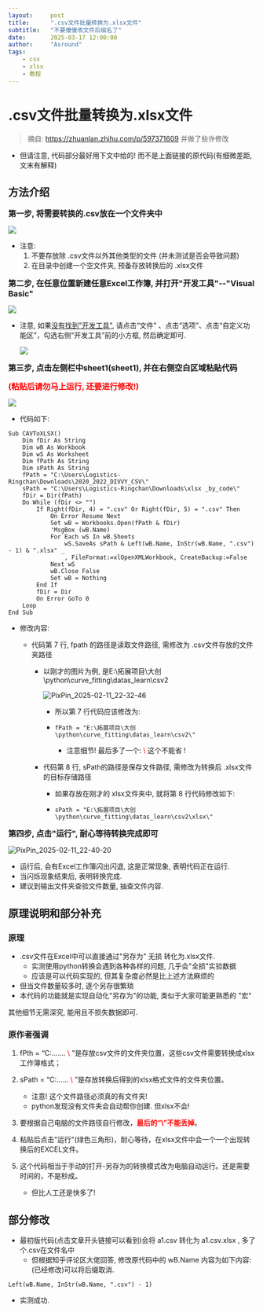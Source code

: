 ```yaml
---
layout:     post
title:      ".csv文件批量转换为.xlsx文件"
subtitle:   "不要傻傻改文件后缀名了"
date:       2025-03-17 12:00:00
author:     "Asround"
tags:
    - csv
    - xlsx
    - 教程
---
```


# .csv文件批量转换为.xlsx文件

> 摘自: https://zhuanlan.zhihu.com/p/597371609 并做了些许修改

- 但请注意, 代码部分最好用下文中给的! 而不是上面链接的原代码(有细微差距, 文末有解释)

## 方法介绍

<font size=3>**第一步, 将需要转换的.csv放在一个文件夹中**</font>

<img src="https://raw.githubusercontent.com/Asround/Asround.github.io/master/_posts/assets/2025-03-17-csvxlsx.assets/PixPin_2025-02-11_22-26-46.png#60%">

- 注意:
  1. 不要存放除 .csv文件以外其他类型的文件 (并未测试是否会导致问题)
  2. 在目录中创建一个空文件夹, 预备存放转换后的 .xlsx文件

<div style="page-break-after: always;"></div>

<font size=3>**第二步, 在任意位置新建任意Excel工作簿, 并打开"开发工具"--"Visual Basic"**</font>

<img src="https://raw.githubusercontent.com/Asround/Asround.github.io/master/_posts/assets/2025-03-17-csvxlsx.assets/PixPin_2025-02-11_22-07-57.png#60%">

- 注意, 如果<u>没有找到"开发工具"</u>, 请点击“文件” 、点击“选项”、点击“自定义功能区”，勾选右侧“开发工具”前的小方框, 然后确定即可.

  <img src="https://raw.githubusercontent.com/Asround/Asround.github.io/master/_posts/assets/2025-03-17-csvxlsx.assets/PixPin_2025-02-11_22-09-38.png#60%">

<div style="page-break-after: always;"></div>

<font size=3>**第三步, 点击左侧栏中sheet1(sheet1), 并在右侧空白区域粘贴代码**</font>

<font size=3 color=red>**(粘贴后请勿马上运行, 还要进行修改!)**</font>

<img src="https://raw.githubusercontent.com/Asround/Asround.github.io/master/_posts/assets/2025-03-17-csvxlsx.assets/PixPin_2025-02-11_22-13-52.png#60%">

- 代码如下:

```xlsx
Sub CAVToXLSX()
	Dim fDir As String
	Dim wB As Workbook
	Dim wS As Worksheet
	Dim fPath As String
	Dim sPath As String
	fPath = "C:\Users\Logistics-Ringchan\Downloads\2020_2022_DIVVY_CSV\"
	sPath = "C:\Users\Logistics-Ringchan\Downloads\xlsx _by_code\"
	fDir = Dir(fPath)
	Do While (fDir <> "")
		If Right(fDir, 4) = ".csv" Or Right(fDir, 5) = ".csv" Then
			On Error Resume Next
			Set wB = Workbooks.Open(fPath & fDir)
			'MsgBox (wB.Name)
			For Each wS In wB.Sheets
				wS.SaveAs sPath & Left(wB.Name, InStr(wB.Name, ".csv") - 1) & ".xlsx" _
				, FileFormat:=xlOpenXMLWorkbook, CreateBackup:=False
			Next wS
			wB.Close False
			Set wB = Nothing
		End If
		fDir = Dir
		On Error GoTo 0
	Loop
End Sub
```

- 修改内容:

  - 代码第 7 行, fpath 的路径是读取文件路径, 需修改为 .csv文件存放的文件夹路径

    - 以刚才的图片为例, 是E:\拓展项目\大创\python\curve_fitting\datas_learn\csv2

      ![PixPin_2025-02-11_22-32-46](https://raw.githubusercontent.com/Asround/Asround.github.io/master/_posts/assets/2025-03-17-csvxlsx.assets/PixPin_2025-02-11_22-32-46.png#80%)
	
	  - 所以第 7 行代码应该修改为: 
	
	  - ```
	    fPath = "E:\拓展项目\大创\python\curve_fitting\datas_learn\csv2\"
	    ```
	
	    - 注意细节! 最后多了一个: <font color =red>\ </font> 这个不能省 !
	
	- 代码第 8 行, sPath的路径是保存文件路径, 需修改为转换后 .xlsx文件的目标存储路径
	
	  - 如果存放在刚才的 xlsx文件夹中, 就将第 8 行代码修改如下:
	
	  - ```
	    sPath = "E:\拓展项目\大创\python\curve_fitting\datas_learn\csv2\xlsx\"
	    ```

<font size=3>**第四步, 点击"运行", 耐心等待转换完成即可**</font>

![PixPin_2025-02-11_22-40-20](https://raw.githubusercontent.com/Asround/Asround.github.io/master/_posts/assets/2025-03-17-csvxlsx.assets/PixPin_2025-02-11_22-40-20.png#60%)

- 运行后, 会有Excel工作簿闪出闪退, 这是正常现象, 表明代码正在运行. 
- 当闪烁现象结束后, 表明转换完成. 
- 建议到输出文件夹查验文件数量, 抽查文件内容.

<div style="page-break-after: always;"></div>

## 原理说明和部分补充

### 原理

- .csv文件在Excel中可以直接通过"另存为" 无损 转化为.xlsx文件.
  - 实测使用python转换会遇到各种各样的问题, 几乎会"全损"实验数据
  - 应该是可以代码实现的, 但其复杂度必然是比上述方法麻烦的
- 但当文件数量较多时, 逐个另存很繁琐
- 本代码的功能就是实现自动化"另存为"的功能, 类似于大家可能更熟悉的 "宏"

其他细节无需深究, 能用且不损失数据即可.

### 原作者强调

1. fPth = “C:…….<font color =red> \ </font>”是存放csv文件的文件夹位置，这些csv文件需要转换成xlsx工作簿格式；

2. sPath = “C:……<font color =red> \ </font>”是存放转换后得到的xlsx格式文件的文件夹位置。
   - 注意! 这个文件路径必须真的有文件夹!
   - python发现没有文件夹会自动帮你创建. 但xlsx不会!

3. 要根据自己电脑的文件路径自行修改，<font color =red>**最后的“\”不能丢掉**</font>。

4. 粘贴后点击"运行"(绿色三角形)，耐心等待，在xlsx文件中会一个一个出现转换后的EXCEL文件。

5. 这个代码相当于手动的打开-另存为的转换模式改为电脑自动运行。还是需要时间的，不是秒成。
   - 但比人工还是快多了! 

## 部分修改

- 最初版代码(点击文章开头链接可以看到)会将 a1.csv 转化为 a1.csv.xlsx , 多了个.csv在文件名中
  - 但根据知乎评论区大佬回答, 修改原代码中的 wB.Name 内容为如下内容: (已经修改)可以将后缀取消.

```xlsx
Left(wB.Name, InStr(wB.Name, ".csv") - 1)
```

- 实测成功.